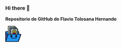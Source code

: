 ### Hi there 👋

<!--
**Flavio-Tolosana/Flavio-Tolosana** is a ✨ _special_ ✨ repository because its `README.md` (this file) appears on your GitHub profile.

Here are some ideas to get you started:

- 🔭 I’m currently working on ...
- 🌱 I’m currently learning ...
- 👯 I’m looking to collaborate on ...
- 🤔 I’m looking for help with ...
- 💬 Ask me about ...
- 📫 How to reach me: ...
- 😄 Pronouns: ...
- ⚡ Fun fact: ...
-->

**Repositorio de GitHub de Flavio Tolosana Hernando**

[<img src="images\icon_portfolio.jpeg" width="50"/>](https://flavio-tolosana.github.io/Flavio-Tolosana-Portfolio/)